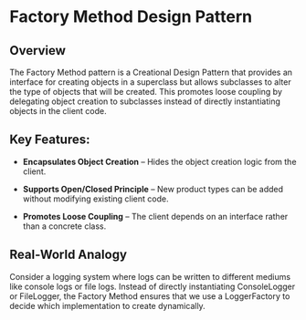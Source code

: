 ﻿# Factory Method Design Pattern

## Overview

The Factory Method pattern is a Creational Design Pattern that provides an interface for creating objects in a superclass but allows subclasses to alter the type of objects that will be created. This promotes loose coupling by delegating object creation to subclasses instead of directly instantiating objects in the client code.

## Key Features:

- **Encapsulates Object Creation** – Hides the object creation logic from the client.

- **Supports Open/Closed Principle** – New product types can be added without modifying existing client code.

- **Promotes Loose Coupling** – The client depends on an interface rather than a concrete class.

## Real-World Analogy

Consider a logging system where logs can be written to different mediums like console logs or file logs. Instead of directly instantiating ConsoleLogger or FileLogger, the Factory Method ensures that we use a LoggerFactory to decide which implementation to create dynamically.